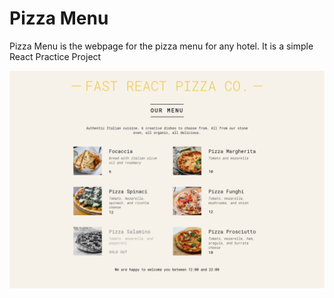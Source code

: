 # Pizza Menu

Pizza Menu is the webpage for the pizza menu for any hotel. It is a simple React Practice Project

![Pic](public/images/image.png)
